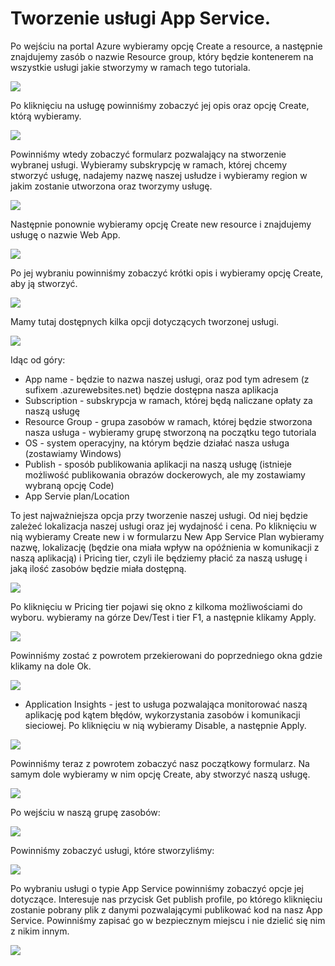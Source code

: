 # Tworzenie usługi App Service.

Po wejściu na portal Azure wybieramy opcję Create a resource, a następnie znajdujemy zasób o nazwie Resource group, który będzie kontenerem na wszystkie usługi jakie stworzymy w ramach tego tutoriala.

![](../../.gitbook/assets/image%20%2899%29.png)

Po kliknięciu na usługę powinniśmy zobaczyć jej opis oraz opcję Create, którą wybieramy.

![](../../.gitbook/assets/image%20%2838%29.png)

Powinniśmy wtedy zobaczyć formularz pozwalający na stworzenie wybranej usługi. Wybieramy subskrypcję w ramach, której chcemy stworzyć usługę, nadajemy nazwę naszej usłudze i wybieramy region w jakim zostanie utworzona oraz tworzymy usługę.

![](../../.gitbook/assets/image%20%2898%29.png)

Następnie ponownie wybieramy opcję Create new resource i znajdujemy usługę o nazwie Web App.

![](../../.gitbook/assets/image%20%287%29.png)

Po jej wybraniu powinniśmy zobaczyć krótki opis i wybieramy opcję Create, aby ją stworzyć.

![](../../.gitbook/assets/image%20%288%29.png)

Mamy tutaj dostępnych kilka opcji dotyczących tworzonej usługi.

![](../../.gitbook/assets/image%20%2835%29.png)

Idąc od góry:

* App name - będzie to nazwa naszej usługi, oraz pod tym adresem \(z sufixem .azurewebsites.net\) będzie dostępna nasza aplikacja
* Subscription - subskrypcja w ramach, której będą naliczane opłaty za naszą usługę
* Resource Group - grupa zasobów w ramach, której będzie stworzona nasza usługa - wybieramy grupę stworzoną na początku tego tutoriala
* OS - system operacyjny, na którym będzie działać nasza usługa \(zostawiamy Windows\)
* Publish - sposób publikowania aplikacji na naszą usługę \(istnieje możliwość publikowania obrazów dockerowych, ale my zostawiamy wybraną opcję Code\)
* App Servie plan/Location

To jest najważniejsza opcja przy tworzenie naszej usługi. Od niej będzie zależeć lokalizacja naszej usługi oraz jej wydajność i cena. Po kliknięciu w nią wybieramy Create new i w formularzu New App Service Plan wybieramy nazwę, lokalizację \(będzie ona miała wpływ na opóźnienia w komunikacji z naszą aplikacją\) i Pricing tier, czyli ile będziemy płacić za naszą usługę i jaką ilość zasobów będzie miała dostępną.

![](../../.gitbook/assets/image%20%2881%29.png)

Po kliknięciu w Pricing tier pojawi się okno z kilkoma możliwościami do wyboru. wybieramy na górze Dev/Test i tier F1, a następnie klikamy Apply.

![](../../.gitbook/assets/image%20%2848%29.png)

Powinniśmy zostać z powrotem przekierowani do poprzedniego okna gdzie klikamy na dole Ok.

![](../../.gitbook/assets/image%20%2853%29.png)

* Application Insights - jest to usługa pozwalająca monitorować naszą aplikację pod kątem błędów, wykorzystania zasobów i komunikacji sieciowej. Po kliknięciu w nią wybieramy Disable, a następnie Apply.

![](../../.gitbook/assets/image%20%2890%29.png)

Powinniśmy teraz z powrotem zobaczyć nasz początkowy formularz. Na samym dole wybieramy w nim opcję Create, aby stworzyć naszą usługę.

![](../../.gitbook/assets/image%20%2897%29.png)

Po wejściu w naszą grupę zasobów:

![](../../.gitbook/assets/image%20%2886%29.png)

Powinniśmy zobaczyć usługi, które stworzyliśmy:

![](../../.gitbook/assets/image%20%2820%29.png)

Po wybraniu usługi o typie App Service powinniśmy zobaczyć opcje jej dotyczące. Interesuje nas przycisk Get publish profile, po którego kliknięciu zostanie pobrany plik z danymi pozwalającymi publikować kod na nasz App Service. Powinniśmy zapisać go w bezpiecznym miejscu i nie dzielić się nim z nikim innym.

![](../../.gitbook/assets/image%20%2871%29.png)

